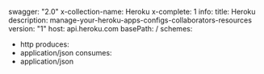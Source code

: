 swagger: "2.0"
x-collection-name: Heroku
x-complete: 1
info:
  title: Heroku
  description: manage-your-heroku-apps-configs-collaborators-resources
  version: "1"
host: api.heroku.com
basePath: /
schemes:
- http
produces:
- application/json
consumes:
- application/json
